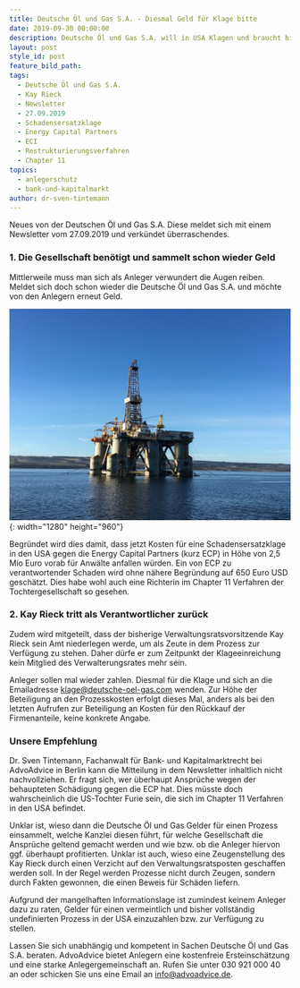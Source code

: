 ```yaml
---
title: Deutsche Öl und Gas S.A. - Diesmal Geld für Klage bitte
date: 2019-09-30 00:00:00
description: Deutsche Öl und Gas S.A. will in USA Klagen und braucht hierzu Geld
layout: post
style_id: post
feature_bild_path:
tags:
  - Deutsche Öl und Gas S.A.
  - Kay Rieck
  - Newsletter
  - 27.09.2019
  - Schadensersatzklage
  - Energy Capital Partners
  - ECI
  - Restrukturierungsverfahren
  - Chapter 11
topics:
  - anlegerschutz
  - bank-und-kapitalmarkt
author: dr-sven-tintemann
---
```


Neues von der Deutschen Öl und Gas S.A. Diese meldet sich mit einem Newsletter vom 27.09.2019 und verk&uuml;ndet &uuml;berraschendes.

### 1\. Die Gesellschaft benötigt und sammelt schon wieder Geld

Mittlerweile muss man sich als Anleger verwundert die Augen reiben. Meldet sich doch schon wieder die Deutsche Öl und Gas S.A. und möchte von den Anlegern erneut Geld.&nbsp;

![Ölplattform - Pixabay](/uploads/oil-industry-3289176-1280.jpg "Anleger sollen schon wieder zahlen"){: width="1280" height="960"}

Begr&uuml;ndet wird dies damit, dass jetzt Kosten f&uuml;r eine Schadensersatzklage in den USA gegen die Energy Capital Partners (kurz ECP) in Höhe von 2,5 Mio Euro vorab f&uuml;r Anw&auml;lte anfallen w&uuml;rden. Ein von ECP zu verantwortender Schaden wird ohne n&auml;here Begr&uuml;ndung auf 650 Euro USD gesch&auml;tzt. Dies habe wohl auch eine Richterin im Chapter 11 Verfahren der Tochtergesellschaft so gesehen.&nbsp;

### 2\. Kay Rieck tritt als Verantwortlicher zur&uuml;ck

Zudem wird mitgeteilt, dass der bisherige Verwaltungsratsvorsitzende Kay Rieck sein Amt niederlegen werde, um als Zeute in dem Prozess zur Verf&uuml;gung zu stehen. Daher d&uuml;rfe er zum Zeitpunkt der Klageeinreichung kein Mitglied des Verwalterungsrates mehr sein.&nbsp;

Anleger sollen mal wieder zahlen. Diesmal f&uuml;r die Klage und sich an die Emailadresse klage@deutsche-oel-gas.com wenden. Zur Höhe der Beteiligung an den Prozesskosten erfolgt dieses Mal, anders als bei den letzten Aufrufen zur Beteiligung an Kosten f&uuml;r den R&uuml;ckkauf der Firmenanteile, keine konkrete Angabe.&nbsp;

### Unsere Empfehlung

Dr. Sven Tintemann, Fachanwalt f&uuml;r Bank- und Kapitalmarktrecht bei AdvoAdvice in Berlin kann die Mitteilung in dem Newsletter inhaltlich nicht nachvollziehen. Er fragt sich, wer &uuml;berhaupt Anspr&uuml;che wegen der behaupteten Sch&auml;digung gegen die ECP hat. Dies m&uuml;sste doch wahrscheinlich die US-Tochter Furie sein, die sich im Chapter 11 Verfahren in den USA befindet.&nbsp;

Unklar ist, wieso dann die Deutsche Öl und Gas Gelder f&uuml;r einen Prozess einsammelt, welche Kanzlei diesen f&uuml;hrt, f&uuml;r welche Gesellschaft die Anspr&uuml;che geltend gemacht werden und wie bzw. ob die Anleger hiervon ggf. &uuml;berhaupt profitierten. Unklar ist auch, wieso eine Zeugenstellung des Kay Rieck durch einen Verzicht auf den Verwaltungsratsposten geschaffen werden soll. In der Regel werden Prozesse nicht durch Zeugen, sondern durch Fakten gewonnen, die einen Beweis f&uuml;r Sch&auml;den liefern.&nbsp;

Aufgrund der mangelhaften Informationslage ist zumindest keinem Anleger dazu zu raten, Gelder f&uuml;r einen vermeintlich und bisher vollst&auml;ndig undefinierten Prozess in der USA einzuzahlen bzw. zur Verf&uuml;gung zu stellen.&nbsp;

Lassen Sie sich unabh&auml;ngig und kompetent in Sachen Deutsche Öl und Gas S.A. beraten. AdvoAdvice bietet Anlegern eine kostenfreie Ersteinsch&auml;tzung und eine starke Anlegergemeinschaft an. Rufen Sie unter 030 921 000 40 an oder schicken Sie uns eine Email an info@advoadvice.de.&nbsp;